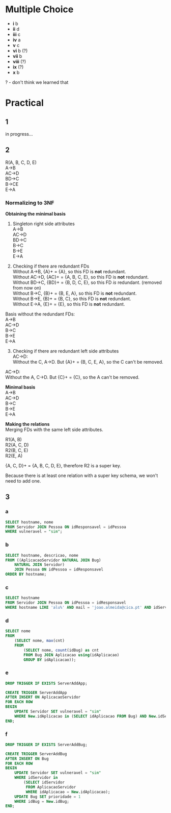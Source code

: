 # Multiple Choice

- **i** b
- **ii** d
- **iii** c
- **iv** a
- **v** c
- **vi** b (?)
- **vii** b
- **viii** (?)
- **ix** (?)
- **x** b

? - don't think we learned that


# Practical

## 1

in progress...

## 2

R(A, B, C, D, E)<br/>
A->B<br/>
AC->D<br/>
BD->C<br/>
B->CE<br/>
E->A

### Normalizing to 3NF

**Obtaining the minimal basis**

1) Singleton right side attributes<br/>
A->B<br/>
AC->D<br/>
BD->C<br/>
B->C<br/>
B->E<br/>
E->A

2) Checking if there are redundant FDs<br/>
Without A->B, {A}+ = {A}, so this FD is **not** redundant.<br/>
Without AC->D, {AC}+ = {A, B, C, E}, so this FD is **not** redundant.<br/>
Without BD->C, {BD}+ = {B, D, C, E}, so this FD *is* redundant. (removed from now on)<br/>
Without B->C, {B}+ = {B, E, A}, so this FD is **not** redundant.<br/>
Without B->E, {B}+ = {B, C}, so this FD is **not** redundant.<br/>
Without E->A, {E}+ = {E}, so this FD is **not** redundant.

Basis without the redundant FDs:<br/>
A->B<br/>
AC->D<br/>
B->C<br/>
B->E<br/>
E->A

3) Checking if there are redundant left side attributes<br/>
AC->D:<br/>
Without the C, A->D. But {A}+ = {B, C, E, A}, so the C can't be removed.

AC->D:<br/>
Without the A, C->D. But {C}+ = {C}, so the A can't be removed.

**Minimal basis**<br/>
A->B<br/>
AC->D<br/>
B->C<br/>
B->E<br/>
E->A


**Making the relations**<br/>
Merging FDs with the same left side attributes.

R1(A, B)<br/>
R2(A, C, D)<br/>
R2(B, C, E)<br/>
R2(E, A)

{A, C, D}+ = {A, B, C, D, E}, therefore R2 is a super key.

Because there is at least one relation with a super key schema, we won't need to add one.

## 3

### a

```sql
SELECT hostname, nome
FROM Servidor JOIN Pessoa ON idResponsavel = idPessoa
WHERE vulneravel = "sim";
```

### b

```sql
SELECT hostname, descricao, nome
FROM ((AplicacaoServidor NATURAL JOIN Bug) 
    NATURAL JOIN Servidor) 
    JOIN Pessoa ON idPessoa = idResponsavel
ORDER BY hostname;
```

### c

```sql
SELECT hostname
FROM Servidor JOIN Pessoa ON idPessoa = idResponsavel
WHERE hostname LIKE 'alu%' AND mail = 'joao.almeida@cica.pt' AND idServidor IN (SELECT idServidor FROM Bug NATURAL JOIN AplicacaoServidor);
```

### d

```sql
SELECT nome
FROM
    (SELECT nome, max(cnt)
    FROM
        (SELECT nome, count(idBug) as cnt
        FROM Bug JOIN Aplicacao using(idAplicacao)
        GROUP BY idAplicacao));
```

### e

```sql
DROP TRIGGER IF EXISTS ServerAddApp;

CREATE TRIGGER ServerAddApp
AFTER INSERT ON AplicacaoServidor
FOR EACH ROW
BEGIN
    UPDATE Servidor SET vulneravel = "sim"
    WHERE New.idAplicacao in (SELECT idAplicacao FROM Bug) AND New.idServidor = Servidor.idServidor;
END;
```

### f

```sql
DROP TRIGGER IF EXISTS ServerAddBug;

CREATE TRIGGER ServerAddBug
AFTER INSERT ON Bug
FOR EACH ROW
BEGIN
    UPDATE Servidor SET vulneravel = "sim"
    WHERE idServidor in 
        (SELECT idServidor 
         FROM AplicacaoServidor
         WHERE idAplicacao = New.idAplicacao);
    UPDATE Bug SET prioridade = 1
    WHERE idBug = New.idBug;
END;
```
